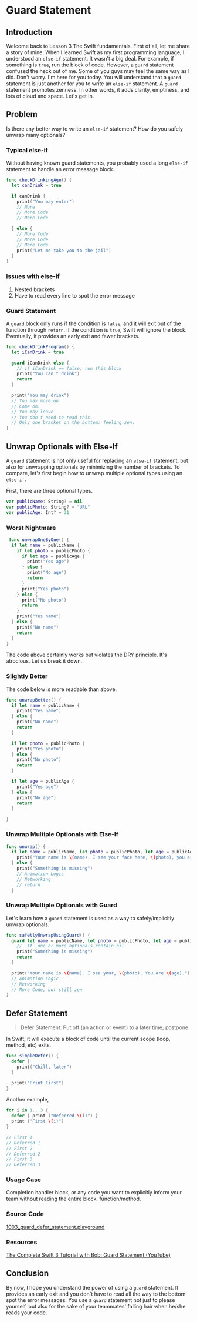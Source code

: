 # Guard Statement
## Introduction
Welcome back to Lesson 3 The Swift fundamentals. First of all, let me share a story of mine. When I learned Swift as my first programming language,  I understood  an `else-if` statement. It wasn't a big deal. For example, if something is `true`, run the block of code. However, a `guard` statement confused the heck out of me. Some of you guys may feel the same way as I did. Don't worry. I'm here for you today. You will understand that a `guard` statement is just another for you to write an `else-if` statement. A `guard` statement promotes zenness. In other words, it adds clarity, emptiness, and lots of cloud and space. Let's get in.

## Problem
Is there any better way to write an `else-if` statement? How do you safely unwrap many optionals?

### Typical else-if
Without having known guard statements, you probably used a long `else-if` statement to handle an error message block.

```swift
func checkDrinkingAge() {
  let canDrink = true

  if canDrink {
    print("You may enter")
    // More
    // More Code
    // More Code

  } else {
    // More Code
    // More Code
    // More Code
    print("Let me take you to the jail")
  }
}
```

### Issues with else-if
1.  Nested brackets
2.  Have to read every line to spot the error message

### Guard Statement
A `guard` block only runs if the condition is `false`, and it will exit out of the function through `return`. If the condition is `true`, Swift will ignore the block.  Eventually, it provides an early exit and fewer brackets.

```swift
func checkDrinkProgram() {
  let iCanDrink = true

  guard iCanDrink else {
    // if iCanDrink == false, run this block
    print("You can't drink")
    return
  }

  print("You may drink")
  // You may move on
  // Come on.
  // You may leave
  // You don't need to read this.
  // Only one bracket on the bottom: feeling zen.
}
```


## Unwrap Optionals with Else-If
A `guard` statement is not only useful for replacing an `else-if` statement, but also for unwrapping optionals by minimizing the number of brackets. To compare, let's first begin how to unwrap multiple optional types using an `else-if`.

First, there are three optional types.

```swift
var publicName: String? = nil
var publicPhoto: String? = "URL"
var publicAge: Int? = 31
```


### Worst Nightmare
```swift
 func unwrapOneByOne() {
  if let name = publicName {
    if let photo = publicPhoto {
      if let age = publicAge {
        print("Yes age")
      } else {
        print("No age")
        return
      }
      print("Yes photo")
    } else {
      print("No photo")
      return
    }
    print("Yes name")
  } else {
    print("No name")
    return
  }
}
```
The code above certainly works but violates the DRY principle. It's atrocious. Let us break it down.

### Slightly Better
The code below is more readable than above.

```swift
func unwrapBetter() {
  if let name = publicName {
    print("Yes name")
  } else {
    print("No name")
    return
  }

  if let photo = publicPhoto {
    print("Yes photo")
  } else {
    print("No photo")
    return
  }

  if let age = publicAge {
    print("Yes age")
  } else {
    print("No age")
    return
  }

}
```
### Unwrap Multiple Optionals with Else-If
```swift
func unwrap() {
  if let name = publicName, let photo = publicPhoto, let age = publicAge {
    print("Your name is \(name). I see your face here, \(photo), you are \(age)")
  } else {
    print("Something is missing")
    // Animation Logic
    // Networking
    // return
  }
```

### Unwrap Multiple Optionals with Guard
Let's learn how a `guard` statement is used as a way to safely/implicitly unwrap optionals.

```swift
func safetlyUnwrapUsingGuard() {
  guard let name = publicName, let photo = publicPhoto, let age = publicAge else {
    //  If  one or more optionals contain nil
    print("Something is missing")
    return
  }

  print("Your name is \(name). I see your, \(photo). You are \(age).")
  // Animation Logic
  // Networking
  // More Code, but still zen
}
```

## Defer Statement
> Defer Statement: Put off (an action or event) to a later time; postpone.

In Swift, it will execute a block of code until the current scope (loop, method, etc) exits.

```swift
func simpleDefer() {
  defer {
    print("Chill, later")
  }

  print("Print First")
}
```

Another example,

```swift
for i in 1...3 {
  defer { print ("Deferred \(i)") }
  print ("First \(i)")
}

// First 1
// Deferred 1
// First 2
// Deferred 2
// First 3
// Deferred 3
```

### Usage Case
 Completion handler block, or any code you want to explicitly inform your team without reading the entire block.  function/method.

### Source Code
[1003_guard_defer_statement.playground]

[1003_guard_defer_statement.playground]: https://www.dropbox.com/sh/t809vje5icodnvz/AACWWIxjan6RlEfvgCuT87uVa?dl=0


### Resources
[The Complete Swift 3 Tutorial with Bob: Guard Statement (YouTube)](https://www.youtube.com/watch?v=oeUYGNLqqqg)

## Conclusion
By now, I hope you understand the power of using a `guard` statement. It provides an early exit and you don't have to read all the way to the bottom spot the error messages. You use a `guard` statement not just to please yourself, but also for the sake of your teammates' falling hair when he/she reads your code.
